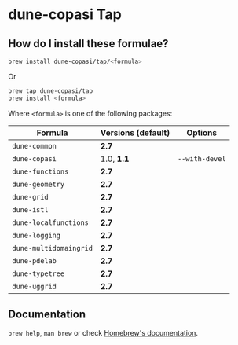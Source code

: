 # dune-copasi Tap

## How do I install these formulae?

```bash
brew install dune-copasi/tap/<formula>
```

Or

```bash
brew tap dune-copasi/tap
brew install <formula>
```

Where `<formula>` is one of the following packages:

| Formula | Versions (**default**) | Options |
| ------- | ---------------------| -------- |
| `dune-common`           | **2.7**       |
| `dune-copasi`           | 1.0, **1.1**  | `--with-devel` |
| `dune-functions`        | **2.7**       |
| `dune-geometry`         | **2.7**       |
| `dune-grid`             | **2.7**       |
| `dune-istl`             | **2.7**       |
| `dune-localfunctions`   | **2.7**       |
| `dune-logging`          | **2.7**       |
| `dune-multidomaingrid`  | **2.7**       |
| `dune-pdelab`           | **2.7**       |
| `dune-typetree`         | **2.7**       |
| `dune-uggrid`           | **2.7**       |

## Documentation
`brew help`, `man brew` or check [Homebrew's documentation](https://docs.brew.sh).
